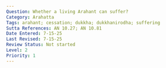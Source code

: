```yaml
---
Question: Whether a living Arahant can suffer?
Category: Arahatta
Tags: arahant; cessation; dukkha; dukkhanirodha; suffering
Sutta References: AN 10.27; AN 10.81
Date Entered: 7-15-25
Last Revised: 7-15-25
Review Status: Not started
Level: 2
Priority: 1
---
```


<!-- 
Notes:

The Buddha often speaks of one, presumably the Arahant, if it is anyone at all, who is an end-maker of suffering in the present life.

Brahmali thinks so, it appears.
 -->